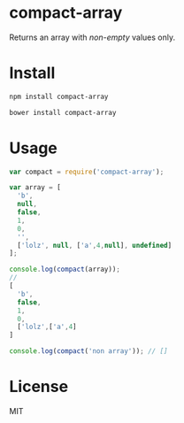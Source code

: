 # compact-array

Returns an array with *non-empty* values only.

# Install

```bash
npm install compact-array
```

```bash
bower install compact-array
```

# Usage

```javascript
var compact = require('compact-array');

var array = [
  'b',
  null,
  false,
  1,
  0,
  '',
  ['lolz', null, ['a',4,null], undefined]
];

console.log(compact(array));
//
[
  'b',
  false,
  1,
  0,
  ['lolz',['a',4]
]

console.log(compact('non array')); // []
```

# License

MIT
